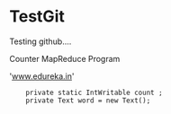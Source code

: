 TestGit
=======

Testing github....

Counter MapReduce Program

'www.edureka.in'

      
    	private static IntWritable count ;
        private Text word = new Text(); 

